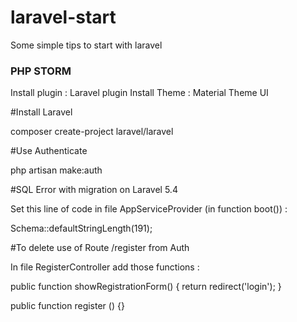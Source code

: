 # laravel-start

Some simple tips to start with laravel

### PHP STORM ###

Install plugin : Laravel plugin
Install Theme : Material Theme UI

#Install Laravel

composer create-project laravel/laravel

#Use Authenticate

php artisan make:auth

#SQL Error with migration on Laravel 5.4

Set this line of code in file AppServiceProvider (in function boot()) :

Schema::defaultStringLength(191);

#To delete use of Route /register from Auth

In file RegisterController add those functions : 

public function showRegistrationForm() {
   return redirect('login');
}

public function register () {}
